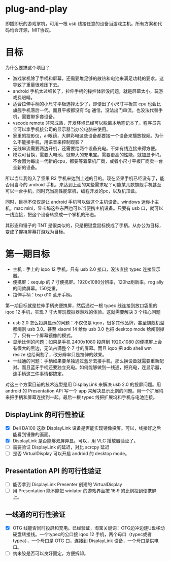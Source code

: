 # plug-and-play

即插即玩的游戏掌机，可用一根 usb 线接任意的设备当游戏主机。所有方案和代码均会开源，MIT协议。

# 目标

为什么要搞这个项目？

* 游戏掌机除了手柄和屏幕，还需要堆足够的散热和电池来满足功耗的要求。这导致了重量很难压下去。
* android 手机太过细长了，拉伸手柄的操控体验没问题，就是屏幕太小，玩游戏费眼睛。
* 适合拉伸手柄的小尺寸平板选择太少了，即便出了小尺寸平板其 cpu 也会比旗舰手机落后一代。而且平板都没有 5g 通信，没法出门串流。也没法代替手机，需要带多套设备。
* vscode remote 非常成熟，开发环境已经可以脱离本地笔记本了。程序员完全可以拿手机接公司的显示器当办公电脑来使用。
* 家里的投影仪，ar眼镜，大屏彩电这些设备都要接一个设备来播放视频。为什么不能接手机，用语音来控制观影？
* 无线串流需要两边开机，还需要给两个设备充电。不如有线连接来得方便。
* 模块可替换，需要大电池，就带大的充电宝。需要更高的性能，就加显卡坞。不会因为每出一代新的cpu，都要等着掌机厂商，或者小尺寸平板厂商卖一台全新的设备。

所以当年我购入了坚果 R2 手机来达到上述的目的。现在坚果手机已经没有了，能否用当今的 android 手机，来达到上面的某些需求呢？可能某几款旗舰手机甚至可以一台手机，同时充当高性能掌机，编程开发的pc，以及机顶盒。

同时，目标不仅仅是让 android 手机可以做这个主机设备。windows 迷你小主机，mac mini，显卡坞这些东西也可以当便携主机设备。只要有 usb 口，就可以一线连接，把这个设备转换成一个掌机的形态。

其形态和锤子的 TNT 是很类似的，只是把键盘鼠标换成了手柄。从办公为目标，变成了握持屏幕打游戏为目标。

# 第一期目标

* 主机：手上的 iqoo 12 手机，只有 usb 2.0 接口，没法直接 typec 连接显示器。
* 便携屏：xequip 的 7 寸便携屏。1920x1080分辨率，120hz刷新率。rog ally 的同款屏幕。150克重。
* 拉伸手柄：bsp d10 蓝牙手柄。

第一期目标就是拉伸手柄夹便携屏，然后通过一根 typec 线连接到放口袋里的 iqoo 12 手机，实现 7 寸大屏玩模拟器游戏的体验。这就需要解决 3 个核心问题

* usb 2.0 怎么投屏显示的问题：不仅仅是 iqoo，很多其他品牌，甚至旗舰机型都阉割 usb 3.0。甚至 xiaomi 14 给你 usb 3.0 也把 desktop mode 给阉割掉了，只有一个屏幕镜像的模式。
* 显示比例的问题：如果是手机 2400x1080 投屏到 1920x1080 的便携屏上会有很大的黑边，无法占满整个 7 寸的屏幕。而且 iqoo 把 adb shell wm resize 也给阉割了，改分辨率只是拉伸的效果。
* 一线通的问题：手柄如果要单独通过蓝牙去接手机，那么换设备就需要重新配对。而且蓝牙手柄还要独立充电。如何能够做到一线通，把充电，连显示器，连手柄这三件事情都搞定。

对这三个方案目前的技术选型是用 DisplayLink 来解决 usb 2.0 的投屏问题。用 android 的 Presentation API 写一个 app 来解决显示比例的问题。用一个扩展坞来把手柄和屏幕连接到一起。最后一根 typec 线把扩展坞和手机与电池连接。

## DisplayLink 的可行性验证

* [x] Dell DA100 这款 DisplayLink 设备是否能实现镜像投屏。可以，线接好之后能看到镜像的画面。
* [x] DisplayLink 是否能够双屏异显。可以，用 VLC 播放器验证了。
* [ ] 需要验证 DisplayLink 的延迟，对比 scrcpy 延迟
* [ ] 是否 VirtualDisplay 可以开启 android 的 desktop mode。

## Presentation API 的可行性验证

* [ ] 能否拿到 DisplayLink Presenter 创建的 VirtualDisplay
* [ ] 用 Presentation 能不能把 winlator 的游戏界面按 16:9 的比例投到便携屏上。

## 一线通的可行性验证

* [x] OTG 线能否同时投屏和充电。已经验证，淘宝关键词：OTG边冲边连U盘移动硬盘转接线。一个typec的公口接 iqoo 12 手机，两个母口（typec或者typea），一个母口是 OTG 口，连接到 DisplayLink 设备，一个母口是供电口。
* [ ] 纳米胶是否可以良好固定，方便拆卸。
